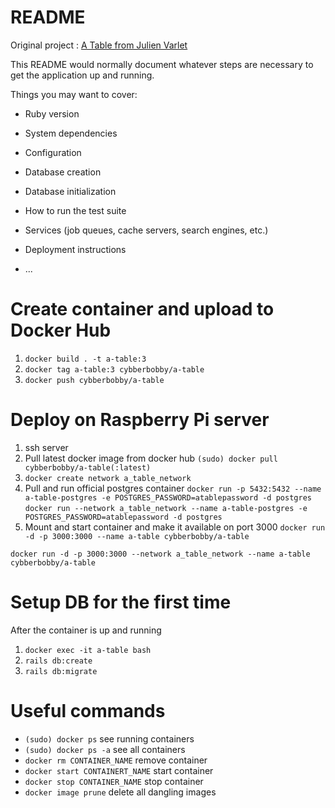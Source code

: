 # README

Original project : [A Table from Julien Varlet](https://github.com/juvarlet/a_table)  

This README would normally document whatever steps are necessary to get the
application up and running.

Things you may want to cover:

* Ruby version

* System dependencies

* Configuration

* Database creation

* Database initialization

* How to run the test suite

* Services (job queues, cache servers, search engines, etc.)

* Deployment instructions

* ...


# Create container and upload to Docker Hub

1. `docker build . -t a-table:3`
2. `docker tag a-table:3 cybberbobby/a-table`
3. `docker push cybberbobby/a-table`

# Deploy on Raspberry Pi server

1. ssh server
2. Pull latest docker image from docker hub
`(sudo) docker pull cybberbobby/a-table(:latest)`
3. `docker create network a_table_network`
4. Pull and run official postgres container
`docker run -p 5432:5432 --name a-table-postgres -e POSTGRES_PASSWORD=atablepassword -d postgres`
`docker run --network a_table_network --name a-table-postgres -e POSTGRES_PASSWORD=atablepassword -d postgres`
5. Mount and start container and make it available on port 3000
`docker run -d -p 3000:3000 --name a-table cybberbobby/a-table`

`docker run -d -p 3000:3000 --network a_table_network --name a-table cybberbobby/a-table`

# Setup DB for the first time

After the container is up and running 
1. `docker exec -it a-table bash`
2. `rails db:create`
3. `rails db:migrate`

# Useful commands

- `(sudo) docker ps` see running containers
- `(sudo) docker ps -a` see all containers
- `docker rm CONTAINER_NAME` remove container
- `docker start CONTAINERT_NAME` start container
- `docker stop CONTAINER_NAME` stop container
- `docker image prune` delete all dangling images
